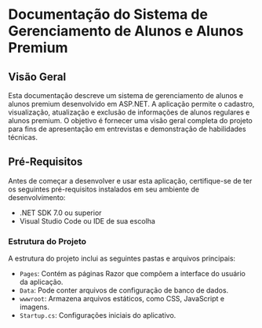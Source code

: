 # Documentação do Sistema de Gerenciamento de Alunos e Alunos Premium

## Visão Geral
Esta documentação descreve um sistema de gerenciamento de alunos e alunos premium desenvolvido em ASP.NET. A aplicação permite o cadastro, visualização, atualização e exclusão de informações de alunos regulares e alunos premium. O objetivo é fornecer uma visão geral completa do projeto para fins de apresentação em entrevistas e demonstração de habilidades técnicas.

## Pré-Requisitos
Antes de começar a desenvolver e usar esta aplicação, certifique-se de ter os seguintes pré-requisitos instalados em seu ambiente de desenvolvimento:
- .NET SDK 7.0 ou superior
- Visual Studio Code ou IDE de sua escolha

### Estrutura do Projeto
A estrutura do projeto inclui as seguintes pastas e arquivos principais:
- `Pages`: Contém as páginas Razor que compõem a interface do usuário da aplicação.
- `Data`: Pode conter arquivos de configuração de banco de dados.
- `wwwroot`: Armazena arquivos estáticos, como CSS, JavaScript e imagens.
- `Startup.cs`: Configurações iniciais do aplicativo.

